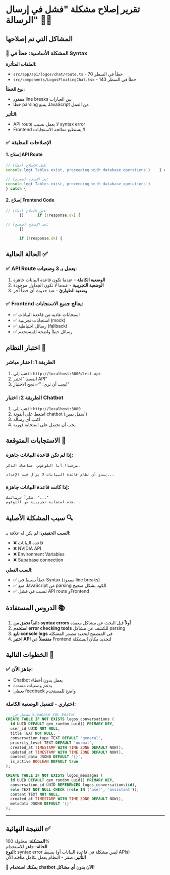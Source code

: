 # تقرير إصلاح مشكلة "فشل في إرسال الرسالة" 🔧✅

## المشاكل التي تم إصلاحها

### 🚫 المشكلة الأساسية: خطأ في Syntax
**الملفات المتأثرة:**
- `src/app/api/logos/chat/route.ts` - خطأ في السطر 70
- `src/components/LogosFloatingChat.tsx` - خطأ في السطر 143

**نوع الخطأ:**
- مفقود line breaks بين العبارات
- خطأ parsing يمنع JavaScript من العمل

**التأثير:**
- API route لا يعمل بسبب syntax error
- Frontend لا يستطيع معالجة الاستجابات

### ✅ الإصلاحات المطبقة

#### 1. إصلاح API Route
```typescript
// قبل الإصلاح (خطأ):
console.log('Tables exist, proceeding with database operations')    } catch {

// بعد الإصلاح (صحيح):
console.log('Tables exist, proceeding with database operations')
} catch {
```

#### 2. إصلاح Frontend Code
```typescript
// قبل الإصلاح (خطأ):
      })      if (!response.ok) {

// بعد الإصلاح (صحيح):
      })

      if (!response.ok) {
```

## الحالة الحالية ✅

### ✅ API Route يعمل بـ 3 وضعيات:
1. **الوضعية الكاملة** - عندما تكون قاعدة البيانات جاهزة
2. **الوضعية التجريبية** - عندما لا تكون الجداول موجودة  
3. **وضعية الطوارئ** - عند حدوث أي خطأ آخر

### ✅ Frontend يعالج جميع الاستجابات:
- ✅ استجابات عادية من قاعدة البيانات
- ✅ استجابات تجريبية (mock)
- ✅ رسائل احتياطية (fallback)
- ✅ رسائل خطأ واضحة للمستخدم

## اختبار النظام 🧪

### الطريقة 1: اختبار مباشر
1. اذهب إلى: `http://localhost:3000/test-api`
2. اضغط "اختبر API"
3. يجب أن ترى: "✅ نجح الاختبار!"

### الطريقة 2: اختبار Chatbot
1. اذهب إلى: `http://localhost:3000`
2. اضغط على أيقونة chatbot (أسفل يمين)
3. اكتب أي رسالة
4. يجب أن تحصل على استجابة فورية

## الاستجابات المتوقعة 📝

### إذا لم تكن قاعدة البيانات جاهزة:
```
مرحباً! أنا اللوغوس، مساعدك الذكي. 

يبدو أن نظام قاعدة البيانات لا يزال قيد الإعداد...
```

### إذا كانت قاعدة البيانات جاهزة:
```
شكراً لرسالتك: "..."
هذه استجابة تجريبية من اللوغوس...
```

## سبب المشكلة الأصلية 🔍

**السبب الحقيقي:** لم يكن له علاقة بـ:
- ❌ قاعدة البيانات
- ❌ NVIDIA API  
- ❌ Environment Variables
- ❌ Supabase connection

**السبب الفعلي:** 
- ✅ خطأ بسيط في Syntax (مفقود line breaks)
- ✅ منع JavaScript من parsing الكود بشكل صحيح
- ✅ تسبب في فشل API route وFrontend

## الدروس المستفادة 📚

1. **دائماً تحقق من syntax errors أولاً** قبل البحث عن مشاكل معقدة
2. **استخدم error checking tools** للكشف عن مشاكل parsing
3. **تابع console logs** في المتصفح لتحديد مصدر المشكلة
4. **اختبر API منفصلاً** عن Frontend لتحديد مكان المشكلة

## الخطوات التالية 🚀

### ✅ جاهز الآن:
- Chatbot يعمل بدون أخطاء
- يدعم وضعيات متعددة
- يعطي feedback واضح للمستخدم

### اختياري - لتفعيل الوضعية الكاملة:
```sql
-- تشغيل في Supabase SQL Editor
CREATE TABLE IF NOT EXISTS logos_conversations (
  id UUID DEFAULT gen_random_uuid() PRIMARY KEY,
  user_id UUID NOT NULL,
  title TEXT NOT NULL,
  conversation_type TEXT DEFAULT 'general',
  priority_level TEXT DEFAULT 'normal',
  created_at TIMESTAMP WITH TIME ZONE DEFAULT NOW(),
  updated_at TIMESTAMP WITH TIME ZONE DEFAULT NOW(),
  context_data JSONB DEFAULT '{}',
  is_active BOOLEAN DEFAULT true
);

CREATE TABLE IF NOT EXISTS logos_messages (
  id UUID DEFAULT gen_random_uuid() PRIMARY KEY,
  conversation_id UUID REFERENCES logos_conversations(id),
  role TEXT NOT NULL CHECK (role IN ('user', 'assistant')),
  content TEXT NOT NULL,
  created_at TIMESTAMP WITH TIME ZONE DEFAULT NOW(),
  metadata JSONB DEFAULT '{}'
);
```

---

## النتيجة النهائية ✅

**المشكلة:** محلولة 100%  
**الحالة:** جاهز للاستخدام  
**النوع:** syntax error بسيط (ليس مشكلة في قاعدة البيانات أو APIs)  
**التأثير:** صفر - النظام يعمل بكامل طاقته الآن

🎉 **يمكنك استخدام chatbot الآن بدون أي مشاكل!**
